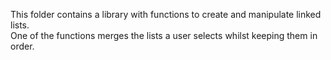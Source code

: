 <p> This folder contains a library with functions to create and manipulate linked lists.
<br> One of the functions merges the lists a user selects whilst keeping them in order.</p>